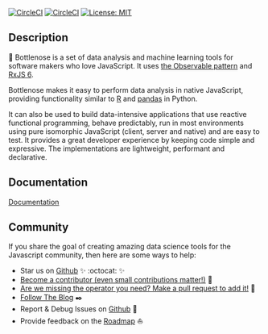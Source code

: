 [![CircleCI](https://circleci.com/gh/buccaneerai/bottlenose/tree/master.svg?style=shield)](https://circleci.com/gh/buccaneerai/bottlenose/tree/master)
[![CircleCI](https://circleci.com/gh/buccaneerai/bottlenose/tree/dev.svg?style=shield)](https://circleci.com/gh/buccaneerai/bottlenose/tree/dev)
[![License: MIT](https://img.shields.io/badge/License-MIT-green.svg)](https://opensource.org/licenses/MIT)

## Description

🐬 Bottlenose is a set of data analysis and machine learning tools for software makers who love JavaScript. It uses [the Observable pattern](http://reactivex.io/documentation/observable.html) and [RxJS 6](https://rxjs.dev).

Bottlenose makes it easy to perform data analysis in native JavaScript, providing functionality similar to [R](https://www.r-project.org) and [pandas](https://pandas.pydata.org) in Python.

It can also be used to build data-intensive applications that use reactive functional programming, behave predictably, run in most environments using pure isomorphic JavaScript (client, server and native) and are easy to test. It provides a great developer experience by keeping code simple and expressive. The implementations are lightweight, performant and declarative.

## Documentation
[Documentation](https://buccaneerai.gitbook.com/bottlenose)

## Community
If you share the goal of creating amazing data science tools for the Javascript community, then here are some ways to help:
- Star us on <a href='https://github.com/buccaneerai/bottlenose'>Github</a> ✨ :octocat: ✨
- [Become a contributor (even small contributions matter!)](https://github.com/buccaneerai/bottlenose/blob/master/CONTRIBUTING.md) 👑
- [Are we missing the operator you need? Make a pull request to add it!](https://github.com/buccaneerai/bottlenose/blob/master/docs/contributing/crating_operators.md) 🤦 
- [Follow The Blog](https://medium.com/@bfla) ✒️
- Report & Debug Issues on <a href='https://github.com/buccaneerai/bottlenose'>Github</a> 🌊
- Provide feedback on the [Roadmap](https://github.com/buccaneerai/bottlenose/projects/1) ⛵
<!--- Slack channel would be very nice to have --->
<!--- - [Add your organization's logo to the list of users]() --->
<!--- - [Join Community Discussions]() 🐬 --->

